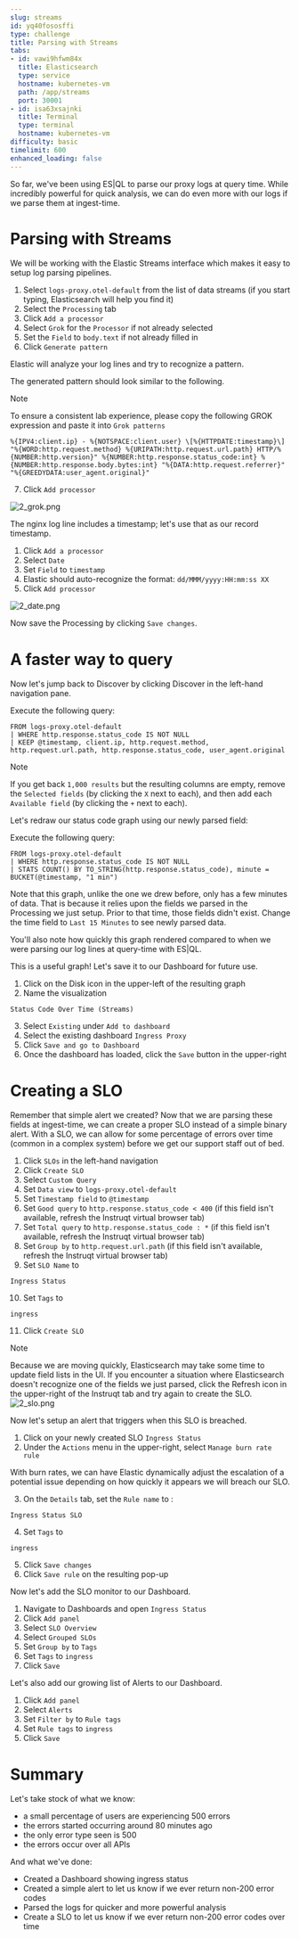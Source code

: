 ```yaml
---
slug: streams
id: yq40fososffi
type: challenge
title: Parsing with Streams
tabs:
- id: vawi9hfwm84x
  title: Elasticsearch
  type: service
  hostname: kubernetes-vm
  path: /app/streams
  port: 30001
- id: isa63xsajnki
  title: Terminal
  type: terminal
  hostname: kubernetes-vm
difficulty: basic
timelimit: 600
enhanced_loading: false
---
```

So far, we've been using ES|QL to parse our proxy logs at query time. While incredibly powerful for quick analysis, we can do even more with our logs if we parse them at ingest-time.

# Parsing with Streams

We will be working with the Elastic Streams interface which makes it easy to setup log parsing pipelines.

1. Select `logs-proxy.otel-default` from the list of data streams (if you start typing, Elasticsearch will help you find it)
2. Select the `Processing` tab
3. Click `Add a processor`
4. Select `Grok` for the `Processor` if not already selected
5. Set the `Field` to `body.text` if not already filled in
6. Click `Generate pattern`

Elastic will analyze your log lines and try to recognize a pattern.

The generated pattern should look similar to the following.

> [!NOTE]
> To ensure a consistent lab experience, please copy the following GROK expression and paste it into `Grok patterns`

```
%{IPV4:client.ip} - %{NOTSPACE:client.user} \[%{HTTPDATE:timestamp}\] "%{WORD:http.request.method} %{URIPATH:http.request.url.path} HTTP/%{NUMBER:http.version}" %{NUMBER:http.response.status_code:int} %{NUMBER:http.response.body.bytes:int} "%{DATA:http.request.referrer}" "%{GREEDYDATA:user_agent.original}"
```

7. Click `Add processor`

![2_grok.png](../assets/2_grok.png)

The nginx log line includes a timestamp; let's use that as our record timestamp.

1. Click `Add a processor`
2. Select `Date`
3. Set `Field` to `timestamp`
4. Elastic should auto-recognize the format: `dd/MMM/yyyy:HH:mm:ss XX`
5. Click `Add processor`

![2_date.png](../assets/2_date.png)

Now save the Processing by clicking `Save changes`.

# A faster way to query

Now let's jump back to Discover by clicking Discover in the left-hand navigation pane.

Execute the following query:
```esql
FROM logs-proxy.otel-default
| WHERE http.response.status_code IS NOT NULL
| KEEP @timestamp, client.ip, http.request.method, http.request.url.path, http.response.status_code, user_agent.original
```

> [!NOTE]
> If you get back `1,000 results` but the resulting columns are empty, remove the `Selected fields` (by clicking the `X` next to each), and then add each `Available field` (by clicking the `+` next to each).

Let's redraw our status code graph using our newly parsed field:

Execute the following query:
```
FROM logs-proxy.otel-default
| WHERE http.response.status_code IS NOT NULL
| STATS COUNT() BY TO_STRING(http.response.status_code), minute = BUCKET(@timestamp, "1 min")
```

Note that this graph, unlike the one we drew before, only has a few minutes of data. That is because it relies upon the fields we parsed in the Processing we just setup. Prior to that time, those fields didn't exist. Change the time field to `Last 15 Minutes` to see newly parsed data.

You'll also note how quickly this graph rendered compared to when we were parsing our log lines at query-time with ES|QL.

This is a useful graph! Let's save it to our Dashboard for future use.

1. Click on the Disk icon in the upper-left of the resulting graph
2. Name the visualization
  ```
  Status Code Over Time (Streams)
  ```
3. Select `Existing` under `Add to dashboard`
4. Select the existing dashboard `Ingress Proxy`
5. Click `Save and go to Dashboard`
6. Once the dashboard has loaded, click the `Save` button in the upper-right

# Creating a SLO

Remember that simple alert we created? Now that we are parsing these fields at ingest-time, we can create a proper SLO instead of a simple binary alert. With a SLO, we can allow for some percentage of errors over time (common in a complex system) before we get our support staff out of bed.

1. Click `SLOs` in the left-hand navigation
2. Click `Create SLO`
3. Select `Custom Query`
4. Set `Data view` to `logs-proxy.otel-default`
5. Set `Timestamp field` to `@timestamp`
6. Set `Good query` to `http.response.status_code < 400`  (if this field isn't available, refresh the Instruqt virtual browser tab)
7. Set `Total query` to `http.response.status_code : *` (if this field isn't available, refresh the Instruqt virtual browser tab)
8. Set `Group by` to `http.request.url.path` (if this field isn't available, refresh the Instruqt virtual browser tab)
9. Set `SLO Name` to
  ```
  Ingress Status
  ```
10. Set `Tags` to
  ```
  ingress
  ```
11. Click `Create SLO`

> [!NOTE]
> Because we are moving quickly, Elasticsearch may take some time to update field lists in the UI. If you encounter a situation where Elasticsearch doesn't recognize one of the fields we just parsed, click the Refresh icon in the upper-right of the Instruqt tab and try again to create the SLO.
> ![2_slo.png](../assets/2_slo.png)

Now let's setup an alert that triggers when this SLO is breached.

1. Click on your newly created SLO `Ingress Status`
2. Under the `Actions` menu in the upper-right, select `Manage burn rate rule`

With burn rates, we can have Elastic dynamically adjust the escalation of a potential issue depending on how quickly it appears we will breach our SLO.

3. On the `Details` tab, set the `Rule name` to :
  ```
  Ingress Status SLO
  ```
4. Set `Tags` to
  ```
  ingress
  ```
5. Click `Save changes`
6. Click `Save rule` on the resulting pop-up

Now let's add the SLO monitor to our Dashboard.

1. Navigate to Dashboards and open `Ingress Status`
2. Click `Add panel`
3. Select `SLO Overview`
4. Select `Grouped SLOs`
5. Set `Group by` to `Tags`
6. Set `Tags` to `ingress`
7. Click `Save`

Let's also add our growing list of Alerts to our Dashboard.

1. Click `Add panel`
2. Select `Alerts`
4. Set `Filter by` to `Rule tags`
5. Set `Rule tags` to `ingress`
6. Click `Save`

# Summary

Let's take stock of what we know:

* a small percentage of users are experiencing 500 errors
* the errors started occurring around 80 minutes ago
* the only error type seen is 500
* the errors occur over all APIs

And what we've done:

* Created a Dashboard showing ingress status
* Created a simple alert to let us know if we ever return non-200 error codes
* Parsed the logs for quicker and more powerful analysis
* Create a SLO to let us know if we ever return non-200 error codes over time
